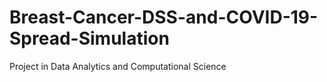 # Breast-Cancer-DSS-and-COVID-19-Spread-Simulation
Project in Data Analytics and Computational Science

